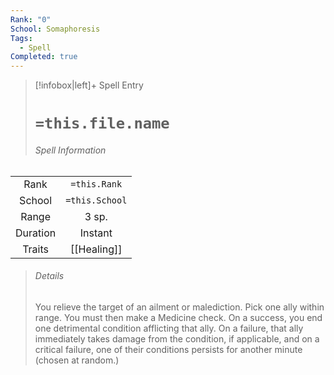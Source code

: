```yaml
---
Rank: "0"
School: Somaphoresis
Tags:
  - Spell
Completed: true
---
```

> [!infobox|left]+ Spell Entry
> # `=this.file.name`
> ###### Spell Information
|        |                |
|:------:|:--------------:|
|  Rank  |  `=this.Rank`  |
| School | `=this.School` |
| Range  |      3 sp.          |
|  Duration     |   Instant             |
| Traits |     [[Healing]]           |
> ###### *Details*
> You relieve the target of an ailment or malediction. Pick one ally within range. You must then make a Medicine check. On a success, you end one detrimental condition afflicting that ally. On a failure, that ally immediately takes damage from the condition, if applicable, and on a critical failure, one of their conditions persists for another minute (chosen at random.)
